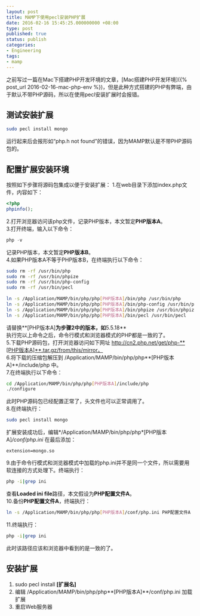 ```yaml
---
layout: post
title: MAMP下使用pecl安装PHP扩展
date: 2016-02-16 15:45:25.000000000 +08:00
type: post
published: true
status: publish
categories:
- Engineering
tags:
- mamp
---
```

之前写过一篇在Mac下搭建PHP开发环境的文章，[Mac搭建PHP开发环境]({% post_url 2016-02-16-mac-php-env %})，但是此种方式搭建的PHP有弊端，由于默认不带PHP源码，所以在使用pecl安装扩展时会报错。

## 测试安装扩展

```bash
sudo pecl install mongo
```

运行起来后会报形如“php.h not found”的错误，因为MAMP默认是不带PHP源码包的。   
## 配置扩展安装环境
按照如下步骤将源码包集成以便于安装扩展：
1.在web目录下添加index.php文件，内容如下：

```php
<?php
phpinfo();
```

2.打开浏览器访问该php文件，记录PHP版本，本文暂定**PHP版本A**。   
3.打开终端，输入以下命令：

```php
php -v
```

记录PHP版本，本文暂定**PHP版本B**。   
4.如果PHP版本A不等于PHP版本B，在终端执行以下命令：

```bash
sudo rm -rf /usr/bin/php
sudo rm -rf /usr/bin/phpize
sudo rm -rf /usr/bin/php-config
sudo rm -rf /usr/bin/pecl
 
ln -s /Application/MAMP/bin/php/php[PHP版本A]/bin/php /usr/bin/php
ln -s /Application/MAMP/bin/php/php[PHP版本A]/bin/php-config /usr/bin/php-config
ln -s /Application/MAMP/bin/php/php[PHP版本A]/bin/phpize /usr/bin/phpize
ln -s /Application/MAMP/bin/php/php[PHP版本A]/bin/pecl /usr/bin/pecl
```

请替换**[PHP版本A]**为步骤2中的版本，如**5.5.18**   
执行完以上命令之后，命令行模式和浏览器模式的PHP都是一致的了。   
5.下载PHP源码包，打开浏览器访问如下网址 http://cn2.php.net/get/php-**[PHP版本A]**.tar.gz/from/this/mirror。   
6.将下载的压缩包解压到 /Application/MAMP/bin/php/php**[PHP版本A]**/include/php 中。   
7.在终端执行以下命令：

```bash
cd /Application/MAMP/bin/php/php[PHP版本A]/include/php
./configure
```

此时PHP源码包已经配置正常了，头文件也可以正常调用了。   
8.在终端执行：

```bash
sudo pecl install mongo
```

扩展安装成功后，编辑*/Application/MAMP/bin/php/php*[PHP版本A]*/conf/php.ini* 在最后添加：

```
extension=mongo.so
```

9.由于命令行模式和浏览器模式中加载的php.ini并不是同一个文件，所以需要用软连接的方式处理下。终端执行：

```bash
php -i|grep ini
```

查看**Loaded ini file**路径，本文假设为**PHP配置文件A**。   
10.备份**PHP配置文件A**，终端执行：

```bash
ln -s /Application/MAMP/bin/php/php[PHP版本A]/conf/php.ini PHP配置文件A
```

11.终端执行：

```bash
php -i|grep ini
```

此时该路径应该和浏览器中看到的是一致的了。

## 安装扩展
1. sudo pecl install **[扩展名]**
2. 编辑 /Application/MAMP/bin/php/php**[PHP版本A]**/conf/php.ini 加载扩展
3. 重启Web服务器